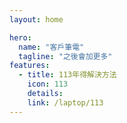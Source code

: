 ```yaml
---
layout: home

hero:
  name: "客戶筆電"
  tagline: "之後會加更多"
features:
  - title: 113年得解決方法
    icon: 113
    details: 
    link: /laptop/113
---
```


